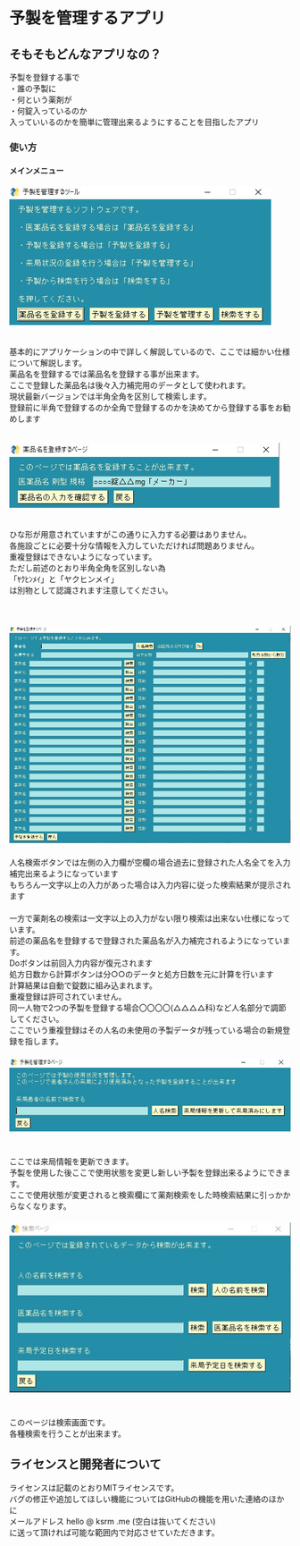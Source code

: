 # 予製を管理するアプリ
   
## そもそもどんなアプリなの？
予製を登録する事で  
・誰の予製に  
・何という薬剤が  
・何錠入っているのか    
入っていいるのかを簡単に管理出来るようにすることを目指したアプリ
### 使い方
#### メインメニュー
![](pic/182135.jpg)  
　
  
  
基本的にアプリケーションの中で詳しく解説しているので、ここでは細かい仕様について解説します。  
薬品名を登録するでは薬品名を登録する事が出来ます。  
ここで登録した薬品名は後々入力補完用のデータとして使われます。  
現状最新バージョンでは半角全角を区別して検索します。  
登録前に半角で登録するのか全角で登録するのかを決めてから登録する事をお勧めします  
　
  
![](pic/182936.jpg)  
　
  
ひな形が用意されていますがこの通りに入力する必要はありません。  
各施設ごとに必要十分な情報を入力していただければ問題ありません。  
重複登録はできないようになっています。  
ただし前述のとおり半角全角を区別しない為  
「ﾔｸﾋﾝﾒｲ」と「ヤクヒンメイ」  
は別物として認識されます注意してください。
  
　  
　  
![](pic/183336.jpg)
　  
　  
人名検索ボタンでは左側の入力欄が空欄の場合過去に登録された人名全てを入力補完出来るようになっています  
もちろん一文字以上の入力があった場合は入力内容に従った検索結果が提示されます  
　  
一方で薬剤名の検索は一文字以上の入力がない限り検索は出来ない仕様になっています。  
前述の薬品名を登録するで登録された薬品名が入力補完されるようになっています。  
Doボタンは前回入力内容が復元されます  
処方日数から計算ボタンは分○○のデータと処方日数を元に計算を行います  
計算結果は自動で錠数に組み込まれます。  
重複登録は許可されていません。  
同一人物で2つの予製を登録する場合〇〇〇〇(△△△△科)など人名部分で調節してください。  
ここでいう重複登録はその人名の未使用の予製データが残っている場合の新規登録を指します。
　  
　  
![](pic/184957.jpg)  
　  
　  
ここでは来局情報を更新できます。  
予製を使用した後ここで使用状態を変更し新しい予製を登録出来るようにできます。  
ここで使用状態が変更されると検索欄にて薬剤検索をした時検索結果に引っかからなくなります。
　  
　  
![](pic/185252.jpg)  
　  
　  
このページは検索画面です。  
各種検索を行うことが出来ます。

## ライセンスと開発者について
ライセンスは記載のとおりMITライセンスです。  
バグの修正や追加してほしい機能についてはGitHubの機能を用いた連絡のほかに  
メールアドレス hello @ ksrm .me (空白は抜いてください)  
に送って頂ければ可能な範囲内で対応させていただきます。